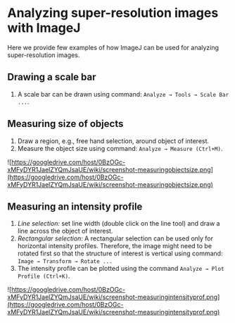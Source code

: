 # Analyzing super-resolution images with ImageJ #

Here we provide few examples of how ImageJ can be used for analyzing super-resolution images.




## Drawing a scale bar ##
  1. A scale bar can be drawn using command: `Analyze → Tools → Scale Bar ...`.


## Measuring size of objects ##
  1. Draw a region, e.g., free hand selection, around object of interest.
  1. Measure the object size using command: `Analyze → Measure (Ctrl+M)`.

![https://googledrive.com/host/0BzOGc-xMFyDYR1JaelZYQmJsaUE/wiki/screenshot-measuringobjectsize.png](https://googledrive.com/host/0BzOGc-xMFyDYR1JaelZYQmJsaUE/wiki/screenshot-measuringobjectsize.png)


## Measuring an intensity profile ##
  1. _Line selection:_ set line width (double click on the line tool) and draw a line across the object of interest.
  1. _Rectangular selection:_ A rectangular selection can be used only for horizontal intensity profiles. Therefore, the image might need to be rotated first so that the structure of interest is vertical using command: `Image → Transform → Rotate ...`
  1. The intensity profile can be plotted using the command `Analyze → Plot Profile (Ctrl+K)`.

![https://googledrive.com/host/0BzOGc-xMFyDYR1JaelZYQmJsaUE/wiki/screenshot-measuringintensityprof.png](https://googledrive.com/host/0BzOGc-xMFyDYR1JaelZYQmJsaUE/wiki/screenshot-measuringintensityprof.png)